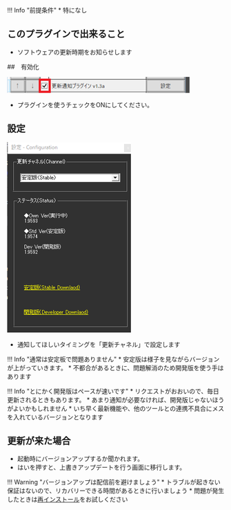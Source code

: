 !!! Info "前提条件"
    * 特になし

## このプラグインで出来ること

* ソフトウェアの更新時期をお知らせします

##　有効化

![direct](images/plugin_update_p1.png)

* プラグインを使うチェックをONにしてください。

## 設定

![direct](images/plugin_update_p2.png)

* 通知してほしいタイミングを「更新チャネル」で設定します

!!! Info "通常は安定板で問題ありません"
    * 安定版は様子を見ながらバージョンが上がっていきます。
    * 不都合があるときに、問題解消のため開発版を使う手はあります

!!! Info "とにかく開発版はペースが速いです"
    * リクエストがおおいので、毎日更新されるときもあります。
    * あまり通知が必要なければ、開発版じゃないほうがよいかもしれません
    * いち早く最新機能や、他のツールとの連携不具合にメスを入れているバージョンとなります

## 更新が来た場合

* 起動時にバージョンアップするか聞かれます。
* はいを押すと、上書きアップデートを行う画面に移行します。

!!! Warning "バージョンアップは配信前を避けましょう"
    * トラブルが起きない保証はないので、リカバリーできる時間があるときに行いましょう
    * 問題が発生したときは[再インストール](../qa/reinstall.md)をお試しください
